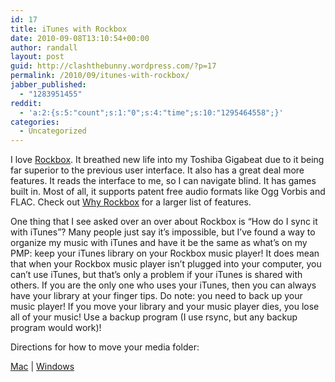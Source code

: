 ```yaml
---
id: 17
title: iTunes with Rockbox
date: 2010-09-08T13:10:54+00:00
author: randall
layout: post
guid: http://clashthebunny.wordpress.com/?p=17
permalink: /2010/09/itunes-with-rockbox/
jabber_published:
  - "1283951455"
reddit:
  - 'a:2:{s:5:"count";s:1:"0";s:4:"time";s:10:"1295464558";}'
categories:
  - Uncategorized
---
```

I love [Rockbox](http://www.rockbox.org/). It breathed new life into my Toshiba Gigabeat due to it being far superior to the previous user interface. It also has a great deal more features. It reads the interface to me, so I can navigate blind. It has games built in. Most of all, it supports patent free audio formats like Ogg Vorbis and FLAC. Check out [Why Rockbox](http://www.rockbox.org/wiki/WhyRockbox) for a larger list of features.
  
<!--more-->


  
One thing that I see asked over an over about Rockbox is &#8220;How do I sync it with iTunes&#8221;? Many people just say it&#8217;s impossible, but I&#8217;ve found a way to organize my music with iTunes and have it be the same as what&#8217;s on my PMP: keep your iTunes library on your Rockbox music player! It does mean that when your Rockbox music player isn&#8217;t plugged into your computer, you can&#8217;t use iTunes, but that&#8217;s only a problem if your iTunes is shared with others. If you are the only one who uses your iTunes, then you can always have your library at your finger tips. Do note: you need to back up your music player! If you move your library and your music player dies, you lose all of your music! Use a backup program (I use rsync, but any backup program would work)!

Directions for how to move your media folder:
  
[Mac](http://support.apple.com/kb/HT1449) | [Windows](http://support.apple.com/kb/HT1364)